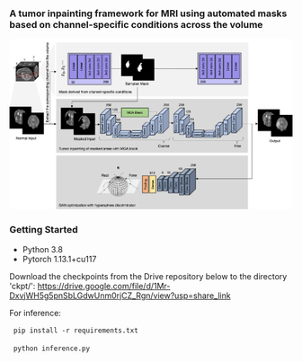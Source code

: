 ### A tumor inpainting framework for MRI using automated masks based on channel-specific conditions across the volume

![Overall](https://github.com/kyurikeem/Tumor-Inpainting/blob/main/ckpt/Overall.png)

### Getting Started
- Python 3.8
- Pytorch 1.13.1+cu117

Download the checkpoints from the Drive repository below to the directory 'ckpt/': https://drive.google.com/file/d/1Mr-DxvjWH5g5pnSbLGdwUnm0rjCZ_Rgn/view?usp=share_link

For inference:

     pip install -r requirements.txt

     python inference.py 
